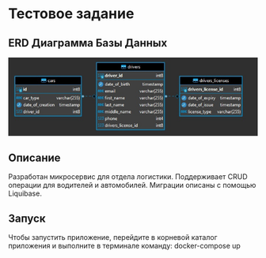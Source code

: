 # Тестовое задание

## ERD Диаграмма Базы Данных
![img.png](img.png)

## Описание
Разработан микросервис для отдела логистики. Поддерживает CRUD операции для водителей и автомобилей. Миграции описаны с
помощью Liquibase.

## Запуск
Чтобы запустить приложение, перейдите в корневой каталог приложения и выполните в терминале команду: docker-compose up
